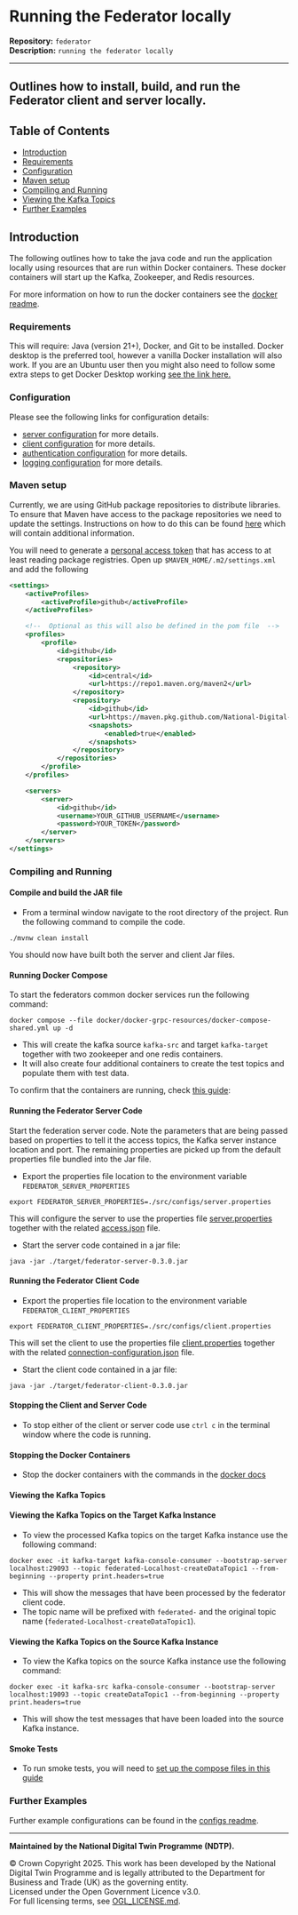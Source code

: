 # Running the Federator locally

**Repository:** `federator`  
**Description:** `running the federator locally`

<!-- SPDX-License-Identifier: OGL-UK-3.0 -->

---

## Outlines how to install, build, and run the Federator client and server locally.

## Table of Contents

- [Introduction](#introduction)
- [Requirements](#requirements)
- [Configuration](#configuration)
- [Maven setup](#maven-setup)
- [Compiling and Running](#compiling-and-running)
- [Viewing the Kafka Topics](#viewing-the-kafka-topics)
- [Further Examples](#further-examples)

## Introduction

The following outlines how to take the java code and run the application locally using resources that are run within Docker containers.  These docker containers will start up the Kafka, Zookeeper, and Redis resources.

For more information on how to run the docker containers see the [docker readme](../docker/README.md).

### Requirements

This will require: Java (version 21+), Docker, and Git to be installed.
Docker desktop is the preferred tool, however a vanilla Docker installation will also work.
If you are an Ubuntu user then you might also need to follow some extra steps to get Docker Desktop working [see the link here.](https://docs.docker.com/desktop/get-started/#credentials-management-for-linux-users)

### Configuration

Please see the following links for configuration details:
- [server configuration](server-configuration.md) for more details.
- [client configuration](client-configuration.md) for more details.
- [authentication configuration](authentication.md) for more details.
- [logging configuration](docs/logging-configuration.md) for more details.

### Maven setup

Currently, we are using GitHub package repositories to distribute libraries. To ensure that Maven have access to the package repositories we need to update the settings.
Instructions on how to do this can be found [here](https://docs.github.com/en/packages/working-with-a-github-packages-registry/working-with-the-apache-maven-registry) which will contain additional information.

You will need to generate a [personal access token](https://docs.github.com/en/packages/working-with-a-github-packages-registry/working-with-the-apache-maven-registry#authenticating-with-a-personal-access-token) that has access to at least reading package registries.
Open up `$MAVEN_HOME/.m2/settings.xml` and add the following

```xml
<settings>
    <activeProfiles>
        <activeProfile>github</activeProfile>
    </activeProfiles>

    <!--  Optional as this will also be defined in the pom file  -->
    <profiles>
        <profile>
            <id>github</id>
            <repositories>
                <repository>
                    <id>central</id>
                    <url>https://repo1.maven.org/maven2</url>
                </repository>
                <repository>
                    <id>github</id>
                    <url>https://maven.pkg.github.com/National-Digital-Twin/*</url>
                    <snapshots>
                        <enabled>true</enabled>
                    </snapshots>
                </repository>
            </repositories>
        </profile>
    </profiles>

    <servers>
        <server>
            <id>github</id>
            <username>YOUR_GITHUB_USERNAME</username>
            <password>YOUR_TOKEN</password>
        </server>
    </servers>
</settings>
```

### Compiling and Running

#### Compile and build the JAR file

- From a terminal window navigate to the root directory of the project.  Run the following command to compile the code.

```shell
./mvnw clean install
```

You should now have built both the server and client Jar files.

#### Running Docker Compose

To start the federators common docker services run the following command:

```shell
docker compose --file docker/docker-grpc-resources/docker-compose-shared.yml up -d
```

- This will create the kafka source `kafka-src` and target `kafka-target` together with two zookeeper and one redis containers.
- It will also create four additional containers to create the test topics and populate them with test data.

To confirm that the containers are running, check [this guide](../docker/README.md/#monitoring-the-docker-containers):

#### Running the Federator Server Code

Start the federation server code. Note the parameters that are being passed based on properties to tell it the access
topics, the Kafka server instance location and port. The remaining properties are picked up from the default properties
file bundled into the Jar file.

- Export the properties file location to the environment variable `FEDERATOR_SERVER_PROPERTIES`

```shell
export FEDERATOR_SERVER_PROPERTIES=./src/configs/server.properties
```

This will configure the server to use the properties file [server.properties](../src/configs/server.properties) together with the
related [access.json](../src/configs/access.json) file.

- Start the server code contained in a jar file:

```shell
java -jar ./target/federator-server-0.3.0.jar
```

#### Running the Federator Client Code

- Export the properties file location to the environment variable `FEDERATOR_CLIENT_PROPERTIES`

```shell
export FEDERATOR_CLIENT_PROPERTIES=./src/configs/client.properties 
```

This will set the client to use the properties file [client.properties](../src/configs/client.properties) together with the
related [connection-configuration.json](../src/configs/connection-configuration.json) file.

- Start the client code contained in a jar file:

```shell
java -jar ./target/federator-client-0.3.0.jar
```

#### Stopping the Client and Server Code

- To stop either of the client or server code use `ctrl c` in the terminal window where the code is running.

#### Stopping the Docker Containers

- Stop the docker containers with the commands in the [docker docs](../docker/README.md/#stopping-the-docker-containers)

#### Viewing the Kafka Topics

#### Viewing the Kafka Topics on the Target Kafka Instance

- To view the processed Kafka topics on the target Kafka instance use the following command:

```shell
docker exec -it kafka-target kafka-console-consumer --bootstrap-server localhost:29093 --topic federated-Localhost-createDataTopic1 --from-beginning --property print.headers=true
```

- This will show the messages that have been processed by the federator client code.
- The topic name will be prefixed with `federated-` and the original topic name (`federated-Localhost-createDataTopic1`).

#### Viewing the Kafka Topics on the Source Kafka Instance

- To view the Kafka topics on the source Kafka instance use the following command:

```shell
docker exec -it kafka-src kafka-console-consumer --bootstrap-server localhost:19093 --topic createDataTopic1 --from-beginning --property print.headers=true
```

- This will show the test messages that have been loaded into the source Kafka instance.

#### Smoke Tests

- To run smoke tests, you will need to [set up the compose files in this guide](../docker/README.md/#smoke-test)

### Further Examples

Further example configurations can be found in the [configs readme](../src/configs/README.md).

---

**Maintained by the National Digital Twin Programme (NDTP).**

© Crown Copyright 2025. This work has been developed by the National Digital Twin Programme and is legally attributed to the Department for Business and Trade (UK) as the
governing entity.  
Licensed under the Open Government Licence v3.0.  
For full licensing terms, see [OGL_LICENSE.md](../OGL_LICENSE.md).
